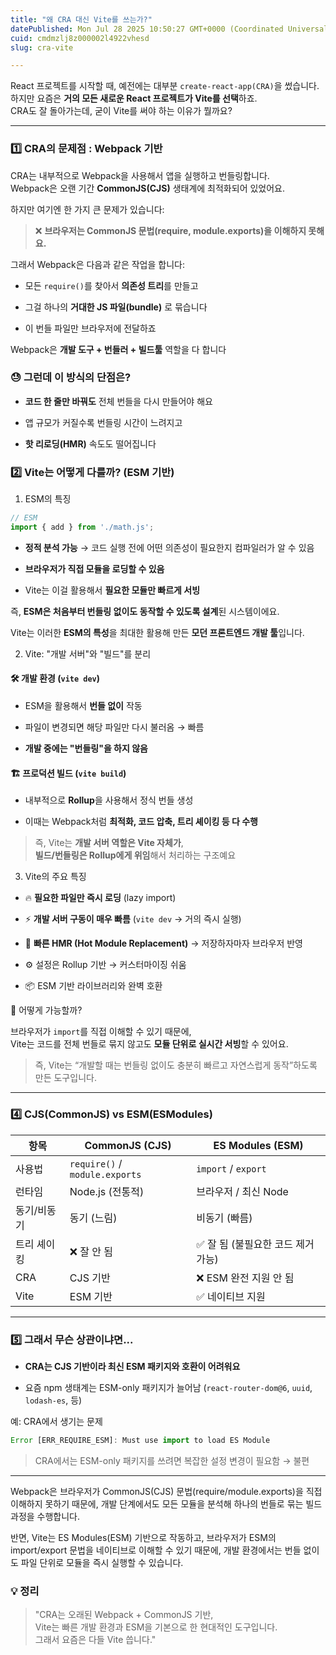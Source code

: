 ```yaml
---
title: "왜 CRA 대신 Vite를 쓰는가?"
datePublished: Mon Jul 28 2025 10:50:27 GMT+0000 (Coordinated Universal Time)
cuid: cmdmzlj8z000002l4922vhesd
slug: cra-vite

---
```


React 프로젝트를 시작할 때, 예전에는 대부분 `create-react-app(CRA)`을 썼습니다.  
하지만 요즘은 **거의 모든 새로운 React 프로젝트가 Vite를 선택**하죠.  
CRA도 잘 돌아가는데, 굳이 Vite를 써야 하는 이유가 뭘까요?

---

### **1️⃣** CRA의 문제점 : Webpack 기반

CRA는 내부적으로 Webpack을 사용해서 앱을 실행하고 번들링합니다.  
Webpack은 오랜 기간 **CommonJS(CJS)** 생태계에 최적화되어 있었어요.

하지만 여기엔 한 가지 큰 문제가 있습니다:

> ❌ **브라우저는 CommonJS 문법(require, module.exports)을 이해하지 못해요.**

그래서 Webpack은 다음과 같은 작업을 합니다:

* 모든 `require()`를 찾아서 **의존성 트리**를 만들고
    
* 그걸 하나의 **거대한 JS 파일(bundle)** 로 묶습니다
    
* 이 번들 파일만 브라우저에 전달하죠
    

Webpack은 **개발 도구 + 번들러 + 빌드툴** 역할을 다 합니다

### 😓 그런데 이 방식의 단점은?

* **코드 한 줄만 바꿔도** 전체 번들을 다시 만들어야 해요
    
* 앱 규모가 커질수록 번들링 시간이 느려지고
    
* **핫 리로딩(HMR)** 속도도 떨어집니다
    

### 2️⃣ Vite는 어떻게 다를까? (ESM 기반)

1. ESM의 특징
    

```javascript
// ESM
import { add } from './math.js';
```

* **정적 분석 가능** → 코드 실행 전에 어떤 의존성이 필요한지 컴파일러가 알 수 있음
    
* **브라우저가 직접 모듈을 로딩할 수 있음**
    
* Vite는 이걸 활용해서 **필요한 모듈만 빠르게 서빙**
    

즉, **ESM은 처음부터 번들링 없이도 동작할 수 있도록 설계**된 시스템이에요.

Vite는 이러한 **ESM의 특성**을 최대한 활용해 만든 **모던 프론트엔드 개발 툴**입니다.

2. Vite: "개발 서버"와 "빌드"를 분리
    

#### 🛠 개발 환경 (`vite dev`)

* ESM을 활용해서 **번들 없이** 작동
    
* 파일이 변경되면 해당 파일만 다시 불러옴 → 빠름
    
* **개발 중에는 "번들링"을 하지 않음**
    

#### 🏗 프로덕션 빌드 (`vite build`)

* 내부적으로 **Rollup**을 사용해서 정식 번들 생성
    
* 이때는 Webpack처럼 **최적화, 코드 압축, 트리 셰이킹 등 다 수행**
    

> 즉, Vite는 **개발 서버 역할은 Vite 자체가**,  
> **빌드/번들링은 Rollup에게 위임**해서 처리하는 구조예요

3. Vite의 주요 특징
    

* 🔥 **필요한 파일만 즉시 로딩** (lazy import)
    
* ⚡ **개발 서버 구동이 매우 빠름** (`vite dev` → 거의 즉시 실행)
    
* 🔄 **빠른 HMR (Hot Module Replacement)** → 저장하자마자 브라우저 반영
    
* ⚙️ 설정은 Rollup 기반 → 커스터마이징 쉬움
    
* 📦 ESM 기반 라이브러리와 완벽 호환
    

👀 어떻게 가능할까?

브라우저가 `import`를 직접 이해할 수 있기 때문에,  
Vite는 코드를 전체 번들로 묶지 않고도 **모듈 단위로 실시간 서빙**할 수 있어요.

> 즉, Vite는 “개발할 때는 번들링 없이도 충분히 빠르고 자연스럽게 동작”하도록 만든 도구입니다.

---

### 4️⃣ CJS(CommonJS) vs ESM(ESModules)

| 항목 | CommonJS (CJS) | ES Modules (ESM) |
| --- | --- | --- |
| 사용법 | `require()` / `module.exports` | `import` / `export` |
| 런타임 | Node.js (전통적) | 브라우저 / 최신 Node |
| 동기/비동기 | 동기 (느림) | 비동기 (빠름) |
| 트리 셰이킹 | ❌ 잘 안 됨 | ✅ 잘 됨 (불필요한 코드 제거 가능) |
| CRA | CJS 기반 | ❌ ESM 완전 지원 안 됨 |
| Vite | ESM 기반 | ✅ 네이티브 지원 |

---

### 5️⃣ 그래서 무슨 상관이냐면...

* **CRA는 CJS 기반이라 최신 ESM 패키지와 호환이 어려워요**
    
* 요즘 npm 생태계는 ESM-only 패키지가 늘어남 (`react-router-dom@6`, `uuid`, `lodash-es`, 등)
    

예: CRA에서 생기는 문제

```javascript
Error [ERR_REQUIRE_ESM]: Must use import to load ES Module
```

> CRA에서는 ESM-only 패키지를 쓰려면 복잡한 설정 변경이 필요함 → 불편

---

Webpack은 브라우저가 CommonJS(CJS) 문법(require/module.exports)을 직접 이해하지 못하기 때문에, 개발 단계에서도 모든 모듈을 분석해 하나의 번들로 묶는 빌드 과정을 수행합니다.

반면, Vite는 ES Modules(ESM) 기반으로 작동하고, 브라우저가 ESM의 import/export 문법을 네이티브로 이해할 수 있기 때문에, 개발 환경에서는 번들 없이도 파일 단위로 모듈을 즉시 실행할 수 있습니다.

### 💡 정리

> "CRA는 오래된 Webpack + CommonJS 기반,  
> Vite는 빠른 개발 환경과 ESM을 기본으로 한 현대적인 도구입니다.  
> 그래서 요즘은 다들 Vite 씁니다."